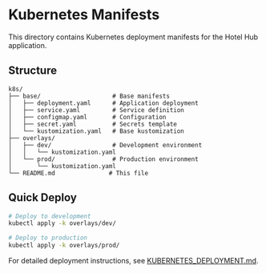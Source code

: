 # Kubernetes Manifests

This directory contains Kubernetes deployment manifests for the Hotel Hub application.

## Structure

```
k8s/
├── base/                    # Base manifests
│   ├── deployment.yaml      # Application deployment
│   ├── service.yaml         # Service definition
│   ├── configmap.yaml       # Configuration
│   ├── secret.yaml          # Secrets template
│   └── kustomization.yaml   # Base kustomization
├── overlays/
│   ├── dev/                 # Development environment
│   │   └── kustomization.yaml
│   └── prod/                # Production environment
│       └── kustomization.yaml
└── README.md               # This file
```

## Quick Deploy

```bash
# Deploy to development
kubectl apply -k overlays/dev/

# Deploy to production  
kubectl apply -k overlays/prod/
```

For detailed deployment instructions, see [KUBERNETES_DEPLOYMENT.md](KUBERNETES_DEPLOYMENT.md).